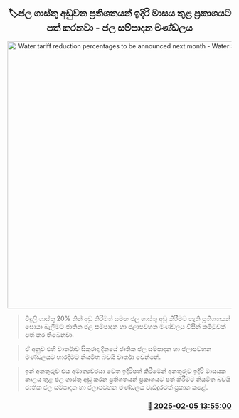 <p align='center'><b><h2 align='center' title='Water tariff reduction percentages to be announced next month - Water Supply Board'>🏷ජල ගාස්තු අඩුවන ප්‍රතිශතයන් ඉදිරි මාසය තුළ ප්‍රකාශයට පත් කරනවා - ජල සම්පාදන මණ්ඩලය</h2></b></p>
<p align='center'><img src='https://helakuru.sgp1.cdn.digitaloceanspaces.com/esana/images/lib/water-cut-new-archived.jpg' width='600' alt='Water tariff reduction percentages to be announced next month - Water Supply Board'></p>

> විදුලි ගාස්තු 20% කින් අඩු කිරීමත් සමඟ ජල ගාස්තු අඩු කිරීමට හැකි ප්‍රතිශතයන් සොයා බැලීමට ජාතික ජල සම්පාදන හා ජලාපවහන මණ්ඩලය විසින් කමිටුවක් පත් කර තිබෙනවා.

> ඒ අනුව එහි වාර්තාව සිකුරාදා දිනයේ ජාතික ජල සම්පාදන හා ජලාපවහන මණ්ඩලයට භාරදීමට නියමිත බවයි වාර්තා වෙන්නේ.

> ඉන් අනතුරුව එය අමාත්‍යවරයා වෙත ඉදිරිපත් කිරීමෙන් අනතුරුව ඉදිරි මාසයක කාලය තුළ ජල ගාස්තු අඩු කරන ප්‍රතිශතයන් ප්‍රකාශයට පත් කිරීමට නියමිත බවයි ජාතික ජල සම්පාදන හා ජලාපවහන මණ්ඩලය වැඩිදුරටත් ප්‍රකාශ කළේ. 



<h3 align='right'><a href='https://www.helakuru.lk/esana/p/107182/'>📅 2025-02-05 13:55:00</a></h3>
